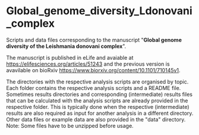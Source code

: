 # Global_genome_diversity_Ldonovani_complex
Scripts and data files corresponding to the manuscript "**Global genome diversity of the Leishmania donovani complex**".

The manuscript is published in eLife and avaiable at https://elifesciences.org/articles/51243 and the previous version is avavilable on bioRxiv https://www.biorxiv.org/content/10.1101/710145v1.

The directories with the respective analysis scripts are organised by topic. Each folder contains the respective analysis scripts and a README file. Sometimes results directories and corresponding (intermediate) results files that can be calculated with the analysis scripts are already provided in the respective folder. This is typically done when the respective (intermediate) results are also required as input for another analysis in a different directory. Other data files or example data are also provided in the "data" directory. Note: Some files have to be unzipped before usage.

